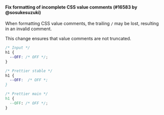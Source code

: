 #### Fix formatting of incomplete CSS value comments (#16583 by @sosukesuzuki)

When formatting CSS value comments, the trailing `/` may be lost, resulting in an invalid comment.

This change ensures that value comments are not truncated.

<!-- prettier-ignore -->
```css
/* Input */
h1 {
  --OFF: /* OFF */;
}

/* Prettier stable */
h1 {
  --OFF:  /* OFF *;
}

/* Prettier main */
h1 {
  --OFF: /* OFF */;
}
```
